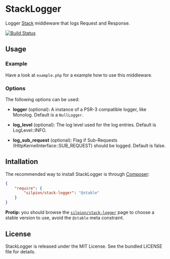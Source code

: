 StackLogger
==========

Logger [Stack](http://stackphp.com/) middleware that logs Request and Response.

[![Build
Status](https://travis-ci.org/h4cc/StackLogger.png)](https://travis-ci.org/h4cc/StackLogger)


Usage
-----

### Example

Have a look at `example.php` for a example how to use this middleware.


### Options

The following options can be used:

* **logger** (optional): A instance of a PSR-3 compatible logger, like Monolog. Default is a `NullLogger`.

* **log_level** (optional): The log level used for the log entries. Default is LogLevel::INFO.

* **log_sub_request** (optional): Flag if Sub-Requests (HttpKernelInterface::SUB_REQUEST) should be logged. Default is false.


Intallation
-----------

The recommended way to install StackLogger is through
[Composer](http://getcomposer.org/):

``` json
{
    "require": {
        "silpion/stack-logger": "@stable"
    }
}
```

**Protip:** you should browse the
[`silpion/stack-logger`](https://packagist.org/packages/silpion/stack-logger)
page to choose a stable version to use, avoid the `@stable` meta constraint.


License
-------

StackLogger is released under the MIT License. See the bundled LICENSE file for details.
